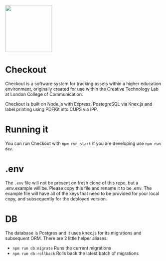 <img src="https://github.com/creativetechnologylab/checkout/raw/master/_assets/icon.png" height="150px" />

# Checkout
Checkout is a software system for tracking assets within a higher education environment, originally created for use within the Creative Technology Lab at London College of Communication.

Checkout is built on Node.js with Express, PostegreSQL via Knex.js and label printing using PDFKit into CUPS via IPP.

# Running it
You can run Checkout with `npm run start` if you are developing use `npm run dev`.

# .env
The `.env` file will not be present on fresh clone of this repo, but a .env.example will be.
Please copy this file and rename it to be .env. The example file will have all of the keys that
need to be provided for your local copy, and subsequently for the deployed version.

# DB
The database is Postgres and it uses knex.js for its migrations and subsequent ORM. There are 2
little helper aliases:

- `npm run db:migrate` Runs the current migrations
- `npm run db:rollback` Rolls back the latest batch of migrations
